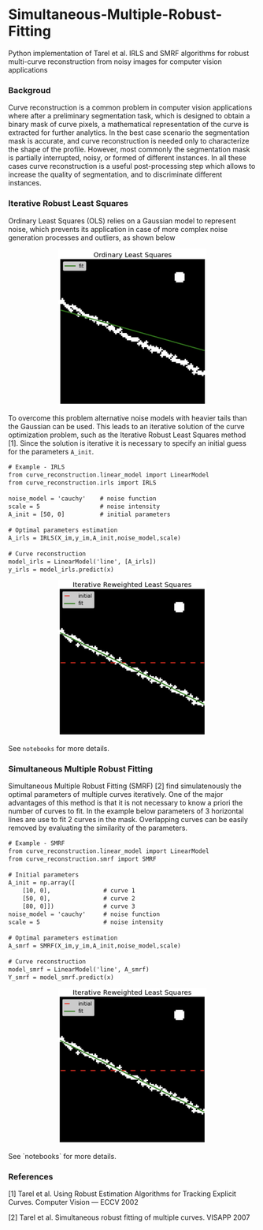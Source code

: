 # Simultaneous-Multiple-Robust-Fitting
Python implementation of Tarel et al. IRLS and SMRF algorithms for robust multi-curve reconstruction from noisy images for computer vision applications

### Backgroud
Curve reconstruction is a common problem in computer vision applications where after a preliminary segmentation task, which is designed to obtain a binary mask of curve pixels, a mathematical representation of the curve is extracted for further analytics. In the best case scenario the segmentation mask is accurate, and curve reconstruction is needed only to characterize the shape of the profile. However, most commonly the segmentation mask is partially interrupted, noisy, or formed of different instances. In all these cases curve reconstruction is a useful post-processing step which allows to increase the quality of segmentation, and to discriminate different instances.

### Iterative Robust Least Squares
Ordinary Least Squares (OLS) relies on a Gaussian model to represent noise, which prevents its application in case of more complex noise generation processes and outliers, as shown below 
<p align="center">
  <img width="300" src="images/OLS.png">
</p>

To overcome this problem alternative noise models with heavier tails than the Gaussian can be used. This leads to an iterative solution of the curve optimization problem, such as the Iterative Robust Least Squares method [1]. Since the solution is iterative it is necessary to specify an initial guess for the parameters `A_init`.
```
# Example - IRLS
from curve_reconstruction.linear_model import LinearModel
from curve_reconstruction.irls import IRLS

noise_model = 'cauchy'    # noise function
scale = 5                 # noise intensity
A_init = [50, 0]          # initial parameters

# Optimal parameters estimation
A_irls = IRLS(X_im,y_im,A_init,noise_model,scale)

# Curve reconstruction
model_irls = LinearModel('line', [A_irls])
y_irls = model_irls.predict(x)
```
<p align="center">
  <img width="300" src="images/IRLS.png">
</p>

See `notebooks` for more details.

### Simultaneous Multiple Robust Fitting
Simultaneous Multiple Robust Fitting (SMRF) [2] find simulatenously the optimal parameters of multiple curves iteratively. One of the major advantages of this method is that it is not necessary to know a priori the number of curves to fit. In the example below parameters of 3 horizontal lines are use to fit 2 curves in the mask. Overlapping curves can be easily removed by evaluating the similarity of the parameters.
```
# Example - SMRF
from curve_reconstruction.linear_model import LinearModel
from curve_reconstruction.smrf import SMRF

# Initial parameters
A_init = np.array([
    [10, 0],               # curve 1 
    [50, 0],               # curve 2 
    [80, 0]])              # curve 3
noise_model = 'cauchy'     # noise function 
scale = 5                  # noise intensity

# Optimal parameters estimation
A_smrf = SMRF(X_im,y_im,A_init,noise_model,scale)

# Curve reconstruction
model_smrf = LinearModel('line', A_smrf)
Y_smrf = model_smrf.predict(x)
```
<p align="center">
  <img width="300" src="images/IRLS.png">
</p>
See `notebooks` for more details.

### References
[1] Tarel et al. Using Robust Estimation Algorithms for Tracking Explicit Curves. Computer Vision — ECCV 2002 

[2] Tarel et al. Simultaneous robust fitting of multiple curves. VISAPP 2007
